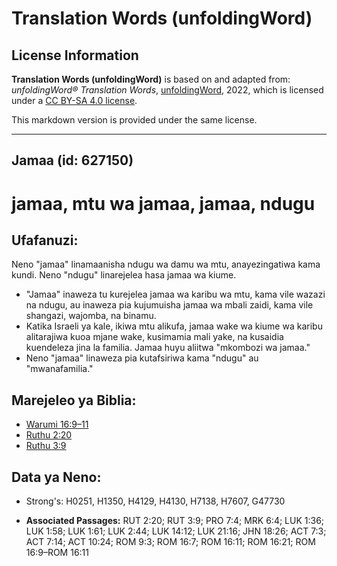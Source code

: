 # Translation Words (unfoldingWord)

## License Information

**Translation Words (unfoldingWord)** is based on and adapted from: _unfoldingWord® Translation Words_, [unfoldingWord](https://unfoldingword.org/utw), 2022, which is licensed under a [CC BY-SA 4.0 license](https://creativecommons.org/licenses/by-sa/4.0/legalcode.en).

This markdown version is provided under the same license.



--------------------------------

## Jamaa (id: 627150)

jamaa, mtu wa jamaa, jamaa, ndugu
=================================

Ufafanuzi:
----------

Neno "jamaa" linamaanisha ndugu wa damu wa mtu, anayezingatiwa kama kundi. Neno "ndugu" linarejelea hasa jamaa wa kiume.

* "Jamaa" inaweza tu kurejelea jamaa wa karibu wa mtu, kama vile wazazi na ndugu, au inaweza pia kujumuisha jamaa wa mbali zaidi, kama vile shangazi, wajomba, na binamu.
* Katika Israeli ya kale, ikiwa mtu alikufa, jamaa wake wa kiume wa karibu alitarajiwa kuoa mjane wake, kusimamia mali yake, na kusaidia kuendeleza jina la familia. Jamaa huyu aliitwa "mkombozi wa jamaa."
* Neno "jamaa" linaweza pia kutafsiriwa kama "ndugu" au "mwanafamilia."

Marejeleo ya Biblia:
--------------------

* [Warumi 16:9–11](https://ref.ly/Rom16:9-Rom16:11)
* [Ruthu 2:20](https://ref.ly/Ruth2:20)
* [Ruthu 3:9](https://ref.ly/Ruth3:9)

Data ya Neno:
-------------

* Strong's: H0251, H1350, H4129, H4130, H7138, H7607, G47730

* **Associated Passages:** RUT 2:20; RUT 3:9; PRO 7:4; MRK 6:4; LUK 1:36; LUK 1:58; LUK 1:61; LUK 2:44; LUK 14:12; LUK 21:16; JHN 18:26; ACT 7:3; ACT 7:14; ACT 10:24; ROM 9:3; ROM 16:7; ROM 16:11; ROM 16:21; ROM 16:9–ROM 16:11

